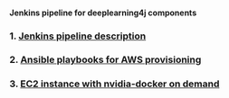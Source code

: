 #### Jenkins pipeline for deeplearning4j components

### 1. [Jenkins pipeline description](docs/pipeline.md)

### 2. [Ansible playbooks for AWS provisioning](docs/ansible_aws.md)

### 3. [EC2 instance with nvidia-docker on demand](docs/nvidia-amd64.md) 